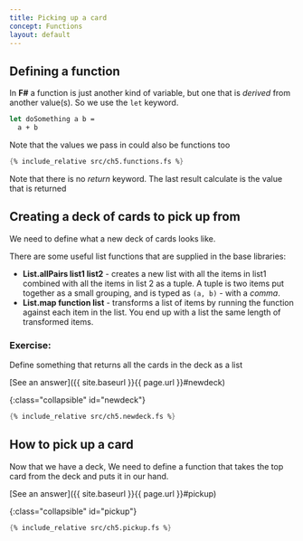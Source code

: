 ```yaml
---
title: Picking up a card
concept: Functions
layout: default
---
```

## Defining a function
In __F#__ a function is just another kind of variable, but one that is _derived_ from another value(s).  So we use the `let` keyword.

```fsharp
let doSomething a b = 
  a + b
```
Note that the values we pass in could also be functions too

```fsharp
{% include_relative src/ch5.functions.fs %}
```
Note that there is no _return_ keyword.  The last result calculate is the value that is returned

## Creating a deck of cards to pick up from
We need to define what a new deck of cards looks like.

There are some useful list functions that are supplied in the base libraries:
- __List.allPairs list1 list2__ - creates a new list with all the items in list1 combined with all the items in list 2 as a tuple.
A tuple is two items put together as a small grouping, and is typed as `(a, b)` - with a _comma_.  
- __List.map function list__ - transforms a list of items by running the function against each item in the list.  You end up with a list the same length of transformed items.

### Exercise:
Define something that returns all the cards in the deck as a list

[See an answer]({{ site.baseurl }}{{ page.url }}#newdeck)

{:class="collapsible" id="newdeck"}
```fsharp
{% include_relative src/ch5.newdeck.fs %}
```

## How to pick up a card

Now that we have a deck, We need to define a function that takes the top card from the deck and puts it in our hand.

[See an answer]({{ site.baseurl }}{{ page.url }}#pickup)

{:class="collapsible" id="pickup"}
```fsharp
{% include_relative src/ch5.pickup.fs %}
```